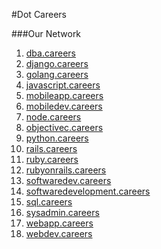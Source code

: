 #Dot Careers

###Our Network
1. [dba.careers](http://dba.careers)
1. [django.careers](http://django.careers)
1. [golang.careers](http://golang.careers)
1. [javascript.careers](http://javascript.careers)
1. [mobileapp.careers](http://mobileapp.careers)
1. [mobiledev.careers](http://mobiledev.careers)
1. [node.careers](http://node.careers)
1. [objectivec.careers](http://objectivec.careers)
1. [python.careers](http://python.careers)
1. [rails.careers](http://rails.careers)
1. [ruby.careers](http://ruby.careers)
1. [rubyonrails.careers](http://rubyonrails.careers)
1. [softwaredev.careers](http://softwaredev.careers)
1. [softwaredevelopment.careers](http://softwaredevelopment.careers)
1. [sql.careers](http://sql.careers)
1. [sysadmin.careers](http://sysadmin.careers)
1. [webapp.careers](http://webapp.careers)
1. [webdev.careers](http://webdev.careers)
